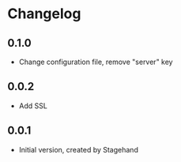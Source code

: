 # Changelog

## 0.1.0

- Change configuration file, remove "server" key

## 0.0.2

- Add SSL

## 0.0.1

- Initial version, created by Stagehand
